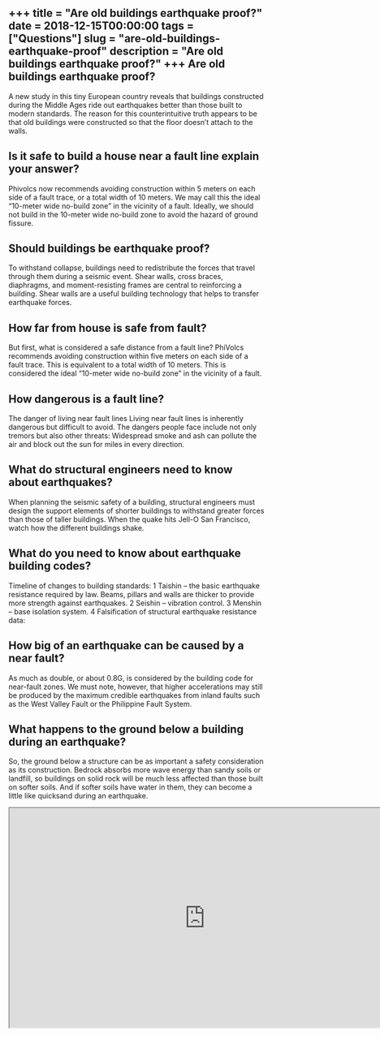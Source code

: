 +++
title = "Are old buildings earthquake proof?"
date = 2018-12-15T00:00:00
tags = ["Questions"]
slug = "are-old-buildings-earthquake-proof"
description = "Are old buildings earthquake proof?"
+++
Are old buildings earthquake proof?
-----------------------------------

A new study in this tiny European country reveals that buildings constructed during the Middle Ages ride out earthquakes better than those built to modern standards. The reason for this counterintuitive truth appears to be that old buildings were constructed so that the floor doesn’t attach to the walls.

Is it safe to build a house near a fault line explain your answer?
------------------------------------------------------------------

Phivolcs now recommends avoiding construction within 5 meters on each side of a fault trace, or a total width of 10 meters. We may call this the ideal “10-meter wide no-build zone” in the vicinity of a fault. Ideally, we should not build in the 10-meter wide no-build zone to avoid the hazard of ground fissure.

Should buildings be earthquake proof?
-------------------------------------

To withstand collapse, buildings need to redistribute the forces that travel through them during a seismic event. Shear walls, cross braces, diaphragms, and moment-resisting frames are central to reinforcing a building. Shear walls are a useful building technology that helps to transfer earthquake forces.

How far from house is safe from fault?
--------------------------------------

But first, what is considered a safe distance from a fault line? PhiVolcs recommends avoiding construction within five meters on each side of a fault trace. This is equivalent to a total width of 10 meters. This is considered the ideal “10-meter wide no-build zone” in the vicinity of a fault.

How dangerous is a fault line?
------------------------------

The danger of living near fault lines Living near fault lines is inherently dangerous but difficult to avoid. The dangers people face include not only tremors but also other threats: Widespread smoke and ash can pollute the air and block out the sun for miles in every direction.

What do structural engineers need to know about earthquakes?
------------------------------------------------------------

When planning the seismic safety of a building, structural engineers must design the support elements of shorter buildings to withstand greater forces than those of taller buildings. When the quake hits Jell-O San Francisco, watch how the different buildings shake.

What do you need to know about earthquake building codes?
---------------------------------------------------------

Timeline of changes to building standards: 1 Taishin – the basic earthquake resistance required by law. Beams, pillars and walls are thicker to provide more strength against earthquakes. 2 Seishin – vibration control. 3 Menshin – base isolation system. 4 Falsification of structural earthquake resistance data:

How big of an earthquake can be caused by a near fault?
-------------------------------------------------------

As much as double, or about 0.8G, is considered by the building code for near-fault zones. We must note, however, that higher accelerations may still be produced by the maximum credible earthquakes from inland faults such as the West Valley Fault or the Philippine Fault System.

What happens to the ground below a building during an earthquake?
-----------------------------------------------------------------

So, the ground below a structure can be as important a safety consideration as its construction. Bedrock absorbs more wave energy than sandy soils or landfill, so buildings on solid rock will be much less affected than those built on softer soils. And if softer soils have water in them, they can become a little like quicksand during an earthquake.

<iframe allow="accelerometer; autoplay; clipboard-write; encrypted-media; gyroscope; picture-in-picture" allowfullscreen="" class="__youtube_prefs__  epyt-is-override  no-lazyload" data-no-lazy="1" data-origheight="433" data-origwidth="770" data-skipgform_ajax_framebjll="" height="433" id="_ytid_87664" loading="lazy" src="https://www.youtube.com/embed/PVlgPKsmbz0?enablejsapi=1&autoplay=0&cc_load_policy=0&cc_lang_pref=&iv_load_policy=1&loop=0&modestbranding=0&rel=1&fs=1&playsinline=0&autohide=2&theme=dark&color=red&controls=1&" title="YouTube player" width="770"></iframe>